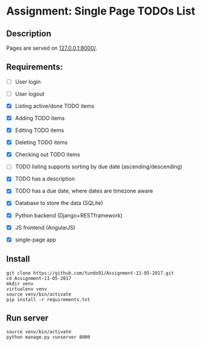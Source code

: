 # Assignment: Single Page TODOs List

## Description

Pages are served on [127.0.0.1:8000/](127.0.0.1:8000/). 


## Requirements:

- [ ] User login 
- [ ] User logout
- [x] Listing active/done TODO items
- [x] Adding TODO items
- [x] Editing TODO items
- [x] Deleting TODO items
- [x] Checking out TODO items
- [ ] TODO listing supports sorting by due date (ascending/descending)
- [x] TODO has a description
- [x] TODO has a due date, where dates are timezone aware
- [x] Database to store the data (SQLite)
- [x] Python backend (Django+RESTframework)
- [x] JS frontend (AngularJS)
- [x] single-page app


## Install
    
    git clone https://github.com/tundo91/Assignment-11-05-2017.git
    cd Assignment-11-05-2017
    mkdir venv
    virtualenv venv
    source venv/bin/activate
    pip install -r requirements.txt

## Run server

    source venv/bin/activate
    python manage.py runserver 8000


